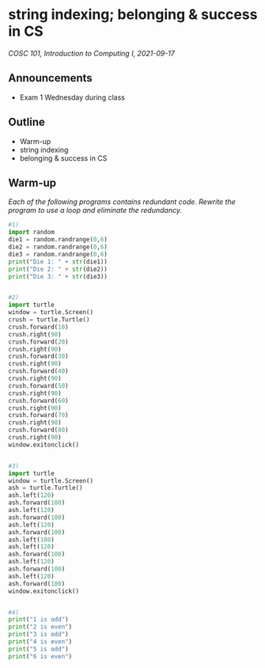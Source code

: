 # string indexing; belonging & success in CS
_COSC 101, Introduction to Computing I, 2021-09-17_

## Announcements
* Exam 1 Wednesday during class

## Outline
* Warm-up
* string indexing
* belonging & success in CS

## Warm-up
_Each of the following programs contains redundant code. Rewrite the program to use a loop and eliminate the redundancy._


```python
#1)
import random
die1 = random.randrange(0,6)
die2 = random.randrange(0,6)
die3 = random.randrange(0,6)
print("Die 1: " + str(die1))
print("Die 2: " + str(die2))
print("Die 3: " + str(die3))
```

```Python

```


```python
#2)
import turtle
window = turtle.Screen()
crush = turtle.Turtle()
crush.forward(10)
crush.right(90)
crush.forward(20)
crush.right(90)
crush.forward(30)
crush.right(90)
crush.forward(40)
crush.right(90)
crush.forward(50)
crush.right(90)
crush.forward(60)
crush.right(90)
crush.forward(70)
crush.right(90)
crush.forward(80)
crush.right(90)
window.exitonclick()
```

```Python

```


```python
#3)
import turtle
window = turtle.Screen()
ash = turtle.Turtle()
ash.left(120)
ash.forward(100)
ash.left(120)
ash.forward(100)
ash.left(120)
ash.forward(100)
ash.left(180)
ash.left(120)
ash.forward(100)
ash.left(120)
ash.forward(100)
ash.left(120)
ash.forward(100)
window.exitonclick()
```

```Python

```


```python
#4)
print("1 is odd")
print("2 is even")
print("3 is odd")
print("4 is even")
print("5 is odd")
print("6 is even")
```

```Python

```
